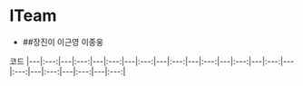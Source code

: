 # ITeam

- ##장진이 이근영 이종웅


코드
|---|:---:|---|:---:|---|:---:|---|:---:|---|:---:|---|:---:|---|:---:|---|:---:|---|:---:|---|:---:|---|:---:|---|:---:|
